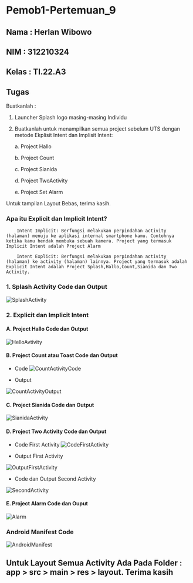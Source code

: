 # Pemob1-Pertemuan_9
## Nama : Herlan Wibowo
## NIM : 312210324
## Kelas : TI.22.A3

## Tugas
 Buatkanlah :

1. Launcher Splash logo masing-masing Individu 

2. Buatkanlah untuk menampilkan semua project sebelum UTS dengan metode Ekplisit Intent dan Implisit Intent:

    a. Project Hallo

    b. Project Count

    c. Project Sianida

    d. Project TwoActivity

    e. Project Set Alarm

Untuk tampilan Layout Bebas, terima kasih.

### Apa itu Explicit dan Implicit Intent?

        Intent Implicit: Berfungsi melakukan perpindahan activity (halaman) menuju ke aplikasi internal smartphone kamu. Contohnya ketika kamu hendak membuka sebuah kamera. Project yang termasuk Implicit Intent adalah Project Alarm

        Intent Explicit: Berfungsi melakukan perpindahan activity (halaman) ke activity (halaman) lainnya. Project yang termasuk adalah Explicit Intent adalah Project Splash,Hallo,Count,Sianida dan Two Activity.

### 1. Splash Activity Code dan Output
![SplashActivity](/image/Splash%20Activity.png)

### 2. Explicit dan Implicit Intent

#### A. Project Hallo Code dan Output
![HelloAvtivity](/image/Main%20Hello%20Activity.png)

#### B. Project Count atau Toast Code dan Output
- Code
![CountActivityCode](/image/Main%20Toast%20Code.png)

- Output

![CountActivityOutput](/image/Main%20Toast%20Output.png)

#### C. Project Sianida Code dan Output
![SianidaActivity](/image/Main%20Sianida%20Activity.png)

#### D. Project Two Activity Code dan Output
- Code First Activity
![CodeFirstActivity](/image/Main%20First%20Activity%20Code.png)

- Output First Activity

![OutputFirstActivity](/image/Main%20First%20Activity%20Output.png)

- Code dan Output Second Activity

![SecondActivity](/image/Main%20Second%20Activity.png)

#### E. Project Alarm Code dan Ouput
![Alarm](/image/Intent%20Alarm.png)

### Android Manifest Code
![AndroidManifest](/image/Android%20Manifest.png)

## Untuk Layout Semua Activity Ada Pada Folder : app > src > main > res > layout. Terima kasih 
